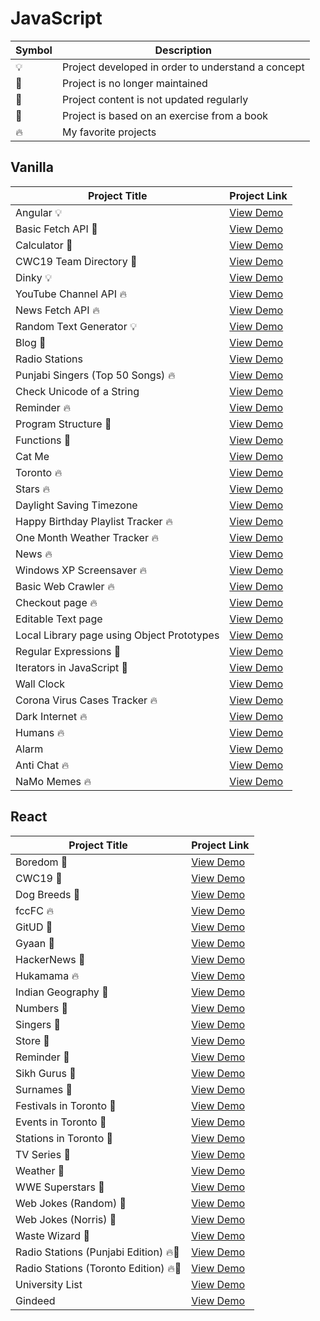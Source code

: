 # JavaScript

| Symbol | Description                                        |
| ------ | -------------------------------------------------- |
| 💡      | Project developed in order to understand a concept |
| 📕      | Project is no longer maintained                    |
| 👶      | Project content is not updated regularly           |
| 📝      | Project is based on an exercise from a book        |
| 🔥      | My favorite projects                               |

## Vanilla

| Project Title                              | Project Link                                                             |
| ------------------------------------------ | ------------------------------------------------------------------------ |
| Angular 💡                                  | [View Demo](https://elegant-mccarthy-ef40e6.netlify.com/#!/)             |
| Basic Fetch API 📕                          | [View Demo](https://tpkahlon.github.io/javascript/basic-fetch-api)       |
| Calculator 📕                               | [View Demo](https://tpkahlon.github.io/javascript/calculator)            |
| CWC19 Team Directory 📕                     | [View Demo](https://upbeat-golick-be5f11.netlify.com/#!/)                |
| Dinky 💡                                    | [View Demo](https://tpkahlon.github.io/javascript/dinky)                 |
| YouTube Channel API 🔥                      | [View Demo](https://tpkahlon.github.io/javascript/jaanmahal-vlogs)       |
| News Fetch API 🔥                           | [View Demo](https://tpkahlon.github.io/javascript/news-fetch-api)        |
| Random Text Generator 💡                    | [View Demo](https://tpkahlon.github.io/javascript/random-text-generator) |
| Blog 👶                                     | [View Demo](https://quirky-benz-c762ef.netlify.com/)                     |
| Radio Stations                             | [View Demo](https://tpkahlon.github.io/javascript/radio-app)             |
| Punjabi Singers (Top 50 Songs) 🔥           | [View Demo](https://awesome-shirley-28fade.netlify.com/)                 |
| Check Unicode of a String                  | [View Demo](https://tpkahlon.github.io/javascript/check-unicode)         |
| Reminder 🔥                                 | [View Demo](https://cocky-nightingale-3a6e72.netlify.com/)               |
| Program Structure 📝                        | [View Demo](https://tpkahlon.github.io/javascript/program-structure)     |
| Functions 📝                                | [View Demo](https://tpkahlon.github.io/javascript/functions)             |
| Cat Me                                     | [View Demo](https://tpkahlon.github.io/javascript/cat-gallery)           |
| Toronto 🔥                                  | [View Demo](https://tpkahlon.github.io/javascript/toronto)               |
| Stars 🔥                                    | [View Demo](https://tpkahlon.github.io/javascript/stars)                 |
| Daylight Saving Timezone                   | [View Demo](https://tpkahlon.github.io/javascript/1)                     |
| Happy Birthday Playlist Tracker 🔥          | [View Demo](https://tpkahlon.github.io/javascript/2)                     |
| One Month Weather Tracker 🔥                | [View Demo](https://tpkahlon.github.io/javascript/3)                     |
| News 🔥                                     | [View Demo](https://tpkahlon.github.io/javascript/21)                    |
| Windows XP Screensaver 🔥                   | [View Demo](https://tpkahlon.github.io/javascript/15)                    |
| Basic Web Crawler 🔥                        | [View Demo](https://tpkahlon.github.io/javascript/16)                    |
| Checkout page 🔥                            | [View Demo](https://tpkahlon.github.io/javascript/17)                    |
| Editable Text page                         | [View Demo](https://tpkahlon.github.io/javascript/18)                    |
| Local Library page using Object Prototypes | [View Demo](https://tpkahlon.github.io/javascript/19)                    |
| Regular Expressions 📝                      | [View Demo](https://tpkahlon.github.io/javascript/22)                    |
| Iterators in JavaScript 📝                  | [View Demo](https://tpkahlon.github.io/javascript/24)                    |
| Wall Clock                                 | [View Demo](https://tpkahlon.github.io/javascript/25)                    |
| Corona Virus Cases Tracker 🔥               | [View Demo](https://tpkahlon.github.io/javascript/29)                    |
| Dark Internet 🔥                            | [View Demo](https://tpkahlon.github.io/javascript/26)                    |
| Humans 🔥                                   | [View Demo](https://tpkahlon.github.io/javascript/27A)                   |
| Alarm                                      | [View Demo](https://tpkahlon.github.io/javascript/23)                    |
| Anti Chat 🔥                                | [View Demo](https://tpkahlon.github.io/javascript/30)                    |
| NaMo Memes 🔥                               | [View Demo](https://tpkahlon.github.io/javascript/31)                    |

## React

| Project Title                       | Project Link                                                    |
| ----------------------------------- | --------------------------------------------------------------- |
| Boredom 📕                           | [View Demo](https://wonderful-swanson-2233c4.netlify.com/)      |
| CWC19 📕                             | [View Demo](https://youthful-bassi-42a1e5.netlify.com/)         |
| Dog Breeds 📕                        | [View Demo](https://kind-meninsky-ae7cc3.netlify.com/)          |
| fccFC 🔥                             | [View Demo](https://compassionate-dubinsky-2d2555.netlify.com/) |
| GitUD 📕                             | [View Demo](https://happy-lewin-3ff6a4.netlify.com/)            |
| Gyaan 📕                             | [View Demo](https://dazzling-volhard-b5528e.netlify.com/)       |
| HackerNews 📕                        | [View Demo](https://jovial-fermi-0158b7.netlify.com/)           |
| Hukamama 🔥                          | [View Demo](https://elastic-hodgkin-cc54dc.netlify.com/)        |
| Indian Geography 📕                  | [View Demo](https://amazing-murdock-0805dc.netlify.com/)        |
| Numbers 📕                           | [View Demo](https://blissful-cray-bf15cc.netlify.com/)          |
| Singers 📕                           | [View Demo](https://awesome-shirley-28fade.netlify.com/)        |
| Store 📕                             | [View Demo](https://stoic-aryabhata-28792d.netlify.com/)        |
| Reminder 📕                          | [View Demo](https://cocky-nightingale-3a6e72.netlify.com/)      |
| Sikh Gurus 📕                        | [View Demo](https://eager-shockley-41b58e.netlify.com/)         |
| Surnames 📕                          | [View Demo](https://sad-heisenberg-f93eac.netlify.com/)         |
| Festivals in Toronto 📕              | [View Demo](https://determined-roentgen-84b6db.netlify.com/)    |
| Events in Toronto 📕                 | [View Demo](https://keen-babbage-e81c71.netlify.com/)           |
| Stations in Toronto 📕               | [View Demo](https://distracted-mestorf-486189.netlify.com/)     |
| TV Series 📕                         | [View Demo](https://quizzical-davinci-670359.netlify.com/)      |
| Weather 📕                           | [View Demo](https://elastic-hodgkin-a00af3.netlify.com/)        |
| WWE Superstars 📕                    | [View Demo](https://flamboyant-euler-c6c228.netlify.com/)       |
| Web Jokes (Random) 📕                | [View Demo](https://sad-haibt-f5ecd8.netlify.com/)              |
| Web Jokes (Norris) 📕                | [View Demo](https://cocky-bohr-541c8f.netlify.com/)             |
| Waste Wizard 📕                      | [View Demo](https://peaceful-euclid-06fc35.netlify.com/)        |
| Radio Stations (Punjabi Edition) 🔥📕 | [View Demo](https://nifty-elion-3c0ba6.netlify.com/)            |
| Radio Stations (Toronto Edition) 🔥📕 | [View Demo](https://jolly-newton-ec1afa.netlify.com/)           |
| University List                     | [View Demo](https://zen-ptolemy-fb42ee.netlify.com/)            |
| Gindeed                             | [View Demo](https://relaxed-bhaskara-f6d4a8.netlify.com/)       |
